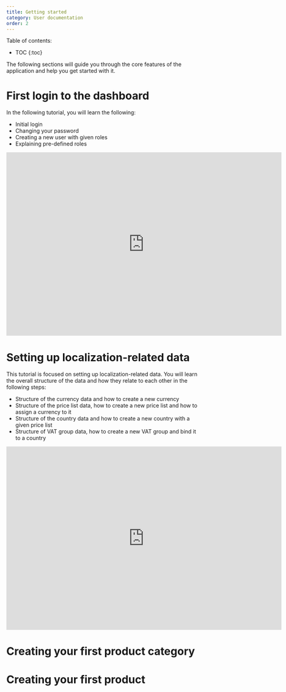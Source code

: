 ```yaml
---
title: Getting started
category: User documentation
order: 2
---
```


Table of contents:
* TOC
{:toc}

The following sections will guide you through the core features of the application and help you get started with it.

# First login to the dashboard
In the following tutorial, you will learn the following:
* Initial login
* Changing your password
* Creating a new user with given roles
* Explaining pre-defined roles

<iframe width="720" height="480" src="https://www.youtube.com/embed/GuuRb9-FX3E" frameborder="0" allowfullscreen></iframe>

# Setting up localization-related data
This tutorial is focused on setting up localization-related data. You will learn the overall structure of the data and how they relate to each other in the following steps:
* Structure of the currency data and how to create a new currency
* Structure of the price list data, how to create a new price list and how to assign a currency to it
* Structure of the country data and how to create a new country with a given price list
* Structure of VAT group data, how to create a new VAT group and bind it to a country


<iframe width="720" height="480" src="https://www.youtube.com/embed/PHauZ1tTuw8" frameborder="0" allowfullscreen></iframe>

# Creating your first product category
# Creating your first product